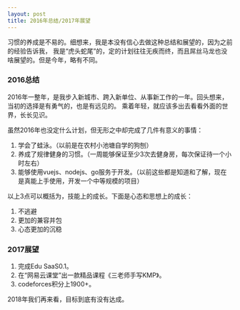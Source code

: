 ```yaml
---
layout: post
title: 2016年总结/2017年展望
---
```


习惯的养成是不易的。细想来，我是本没有信心去做这种总结和展望的，因为之前的经验告诉我，
我是“虎头蛇尾”的，定的计划往往无疾而终，而且屌丝马龙也没啥展望的。但是今年，略有不同。

### 2016总结
2016年一整年，是我步入新城市、跨入新单位、从事新工作的一年。回头想来，当初的选择是有勇气的，也是有远见的。
乘着年轻，就应该多出去看看外面的世界，长长见识。

虽然2016年也没定什么计划，但无形之中却完成了几件有意义的事情：

1. 学会了蛙泳。（以前是在农村小池塘自学的狗刨）
2. 养成了规律健身的习惯。（一周能够保证至少3次去健身房，每次保证待一个小时左右）
3. 能够使用vuejs、nodejs、go服务于开发。（以前这些都是知道和了解，现在是真能上手使用，开发一个中等规模的项目）

以上3点可以概括为，技能上的成长。下面是心态和思想上的成长：

1. 不逃避
2. 更加的兼容并包
3. 心态更加的沉稳

### 2017展望
1. 完成Edu SaaS0.1。
2. 在“网易云课堂”出一款精品课程《三老师手写KMP》。
3. codeforces积分上1900+。

2018年我们再来看，目标到底有没有达成。


